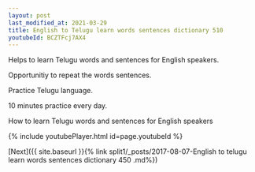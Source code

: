 ```yaml
---
layout: post
last_modified_at: 2021-03-29
title: English to Telugu learn words sentences dictionary 510 
youtubeId: BCZTFcj7AX4
---
```

 
 
Helps to learn Telugu words and sentences for English speakers.

Opportunitiy to repeat the words sentences. 

Practice Telugu language. 
 
10 minutes practice every day. 
 
How to learn Telugu words and sentences for English speakers 
 
{% include youtubePlayer.html id=page.youtubeId %}
 
 
[Next]({{ site.baseurl }}{% link  split1/_posts/2017-08-07-English to telugu learn words sentences dictionary 450 .md%})
 
